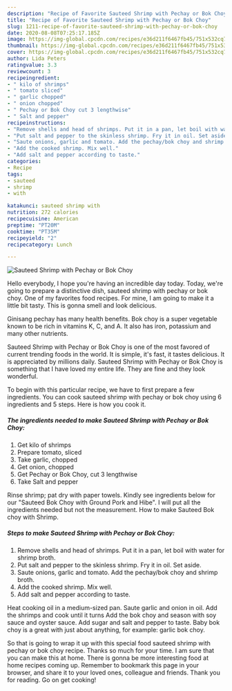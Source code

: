 ```yaml
---
description: "Recipe of Favorite Sauteed Shrimp with Pechay or Bok Choy"
title: "Recipe of Favorite Sauteed Shrimp with Pechay or Bok Choy"
slug: 1211-recipe-of-favorite-sauteed-shrimp-with-pechay-or-bok-choy
date: 2020-08-08T07:25:17.185Z
image: https://img-global.cpcdn.com/recipes/e36d211f6467fb45/751x532cq70/sauteed-shrimp-with-pechay-or-bok-choy-recipe-main-photo.jpg
thumbnail: https://img-global.cpcdn.com/recipes/e36d211f6467fb45/751x532cq70/sauteed-shrimp-with-pechay-or-bok-choy-recipe-main-photo.jpg
cover: https://img-global.cpcdn.com/recipes/e36d211f6467fb45/751x532cq70/sauteed-shrimp-with-pechay-or-bok-choy-recipe-main-photo.jpg
author: Lida Peters
ratingvalue: 3.3
reviewcount: 3
recipeingredient:
- " kilo of shrimps"
- " tomato sliced"
- " garlic chopped"
- " onion chopped"
- " Pechay or Bok Choy cut 3 lengthwise"
- " Salt and pepper"
recipeinstructions:
- "Remove shells and head of shrimps. Put it in a pan, let boil with water for shrimp broth."
- "Put salt and pepper to the skinless shrimp. Fry it in oil. Set aside."
- "Saute onions, garlic and tomato. Add the pechay/bok choy and shrimp broth."
- "Add the cooked shrimp. Mix well."
- "Add salt and pepper according to taste."
categories:
- Recipe
tags:
- sauteed
- shrimp
- with

katakunci: sauteed shrimp with 
nutrition: 272 calories
recipecuisine: American
preptime: "PT20M"
cooktime: "PT35M"
recipeyield: "2"
recipecategory: Lunch

---
```



![Sauteed Shrimp with Pechay or Bok Choy](https://img-global.cpcdn.com/recipes/e36d211f6467fb45/751x532cq70/sauteed-shrimp-with-pechay-or-bok-choy-recipe-main-photo.jpg)

Hello everybody, I hope you're having an incredible day today. Today, we're going to prepare a distinctive dish, sauteed shrimp with pechay or bok choy. One of my favorites food recipes. For mine, I am going to make it a little bit tasty. This is gonna smell and look delicious.

Ginisang pechay has many health benefits. Bok choy is a super vegetable known to be rich in vitamins K, C, and A. It also has iron, potassium and many other nutrients.

Sauteed Shrimp with Pechay or Bok Choy is one of the most favored of current trending foods in the world. It is simple, it's fast, it tastes delicious. It is appreciated by millions daily. Sauteed Shrimp with Pechay or Bok Choy is something that I have loved my entire life. They are fine and they look wonderful.


To begin with this particular recipe, we have to first prepare a few ingredients. You can cook sauteed shrimp with pechay or bok choy using 6 ingredients and 5 steps. Here is how you cook it.

<!--inarticleads1-->

##### The ingredients needed to make Sauteed Shrimp with Pechay or Bok Choy:

1. Get  kilo of shrimps
1. Prepare  tomato, sliced
1. Take  garlic, chopped
1. Get  onion, chopped
1. Get  Pechay or Bok Choy, cut 3 lengthwise
1. Take  Salt and pepper


Rinse shrimp; pat dry with paper towels. Kindly see ingredients below for our &#34;Sauteed Bok Choy with Ground Pork and Hibe&#34;. I will put all the ingredients needed but not the measurement. How to make Sauteed Bok choy with Shrimp. 

<!--inarticleads2-->

##### Steps to make Sauteed Shrimp with Pechay or Bok Choy:

1. Remove shells and head of shrimps. Put it in a pan, let boil with water for shrimp broth.
1. Put salt and pepper to the skinless shrimp. Fry it in oil. Set aside.
1. Saute onions, garlic and tomato. Add the pechay/bok choy and shrimp broth.
1. Add the cooked shrimp. Mix well.
1. Add salt and pepper according to taste.


Heat cooking oil in a medium-sized pan. Saute garlic and onion in oil. Add the shrimps and cook until it turns Add the bok choy and season with soy sauce and oyster sauce. Add sugar and salt and pepper to taste. Baby bok choy is a great with just about anything, for example: garlic bok choy. 

So that is going to wrap it up with this special food sauteed shrimp with pechay or bok choy recipe. Thanks so much for your time. I am sure that you can make this at home. There is gonna be more interesting food at home recipes coming up. Remember to bookmark this page in your browser, and share it to your loved ones, colleague and friends. Thank you for reading. Go on get cooking!

